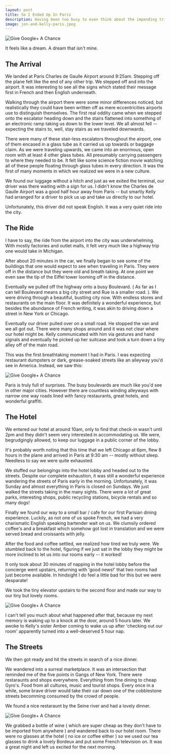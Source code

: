 ```yaml
---
layout: post
title: So I Ended Up In Paris
description: Having been too busy to even think about the impending trip. Today at 9:30am, Kelly and I stepped out onto the wonderful, winding streets of Paris.
image: jon-and-kelly-paris.jpeg
---
```


<img src="{{ site.url }}/images/jon-and-kelly-paris.jpeg" alt="Give Google+ A Chance" />

It feels like a dream. A dream that isn't mine.

## The Arrival

We landed at Paris Charles de Gaulle Airport around 9:25am. Stepping off the plane felt like the end of any other trip. We stepped off and into the airport. It was interesting to see all the signs which stated their message first in French and then English underneath.

Walking through the airport there were some minor differences noticed, but realistically they could have been written off as mere eccentricities airports use to distinguish themselves. The first real oddity came when we stepped onto the escalator heading down and the stairs flattened into something of an electronic ramp taking us down to the lower level. We all almost fell -- expecting the stairs to, well, stay stairs as we traveled downwards.

There were many of these stair-less escalators throughout the airport, one of them encased in a glass tube as it carried us up towards or baggage claim. As we were traveling upwards, we came into an enormous, open room with at least 4 other glass tubes. All presumably carrying passengers to where they needed to be. It felt like some science fiction movie watching all of these people floating through glass tubes in every direction. It was the first of many moments in which we realized we were in a new culture.

We found our luggage without a hitch and just as we exited the terminal, our driver was there waiting with a sign for us. I didn't know the Charles de Gaulle Airport was a good half hour away from Paris -- but smartly Kelly had arranged for a driver to pick us up and take us directly to our hotel.

Unfortunately, this driver did not speak English. It was a very quiet ride into the city.

## The Ride

I have to say, the ride from the airport into the city was underwhelming. With mostly factories and outlet malls, it felt very much like a highway trip one would take in Michigan.

After about 20 minutes in the car, we finally began to see some of the buildings that one would expect to see when traveling in Paris. They were off in the distance but they were old and breath taking. At one point we even saw the tip of the Eiffel tower looming off in the distance.

Eventually we pulled off the highway onto a busy Boulevard. ( As far as I can tell Boulevard means a big city street and Rue is a smaller road. ). We were driving through a beautiful, bustling city now. With endless stores and restaurants on the main floor. It was definitely a wonderful experience, but besides the abundance of French writing, it was akin to driving down a street in New York or Chicago.

Eventually our driver pulled over on a small road. He stopped the van and we all got out. There were many shops around and it was not clear where our hotel might be. Kelly communicated with him via gestures and hand signals and eventually he picked up her suitcase and took a turn down a tiny alley off of the main road.

This was the first breathtaking moment I had in Paris. I was expecting restaurant dumpsters or dark, grease-soaked streets like an alleyway you'd see in America. Instead, we saw this:

<img src="{{ site.url }}/images/parisian-alley.jpeg" alt="Give Google+ A Chance" />

Paris is truly full of surprises. The busy boulevards are much like you'd see in other major cities. However there are countless winding alleyways with narrow one way roads lined with fancy restaurants, great hotels, and wonderful graffiti.

## The Hotel

We entered our hotel at around 10am, only to find that check-in wasn't until 2pm and they didn't seem very interested in accommodating us. We were, begrudgingly allowed, to keep our luggage in a public corner of the lobby.

It's probably worth noting that this time that we left Chicago at 6pm, flew 8 hours in the plane and arrived in Paris at 9:30 am -- mostly without sleep. Needless to say we were quite exhausted.

We stuffed our belongings into the hotel lobby and headed out to the streets. Despite our complete exhaustion, it was still a wonderful experience wandering the streets of Paris early in the morning. Unfortunately, it was Sunday and almost everything in Paris is closed on Sundays. We just walked the streets taking in the many sights. There were a lot of great parks, interesting shops, public recycling stations, bicycle rentals and so many dogs!

Finally we found our way to a small bar / cafe for our first Parisian dining experience. Luckily, as not one of us spoke French, we had a very charismatic English speaking bartender wait on us. We clumsily ordered coffee's and a breakfast which somehow got lost in translation and we were served bread and croissants with jelly.

After the food and coffee settled, we realized how tired we truly were. We stumbled back to the hotel, figuring if we just sat in the lobby they might be more inclined to let us into our rooms early -- it worked!

It only took about 30 minutes of napping in the hotel lobby before the concierge went upstairs, returning with 'good news!' that two rooms had just become available. In hindsight I do feel a little bad for this but we were desparate!

We took the tiny elevator upstairs to the second floor and made our way to our tiny but lovely rooms.

<img src="{{ site.url }}/images/first-hotel-room.jpeg" alt="Give Google+ A Chance" />

I can't tell you much about what happened after that, because my next memory is waking up to a knock at the door, around 5 hours later. We awoke to Kelly's sister Amber coming to wake us up after 'checking out our room' apparently turned into a well-deserved 5 hour nap.

## The Streets

We then got ready and hit the streets in search of a nice dinner.

We wandered into a surreal marketplace. It was an intersection that reminded me of the five points in Gangs of New York. There were restaraunts and shops everywhere. Everything from fine dining to cheap Gyro's. Food from all cultures, music and tourist shops. Every once in a while, some brave driver would take their car down one of the cobblestone streets becomming consumed by the crowd of people.

We found a nice restaraunt by the Seine river and had a lovely dinner.

<img src="{{ site.url }}/images/paris-first-dinner.jpg" alt="Give Google+ A Chance" />

We grabbed a bottle of wine ( which are super cheap as they don't have to be imported from anywhere ) and wandered back to our hotel room. There were no glasses at the hotel ( no ice or coffee either ) so we used our tea glasses to drink a lovely Bordeux and put some French television on. It was a great night and left us excited for the next morning.
